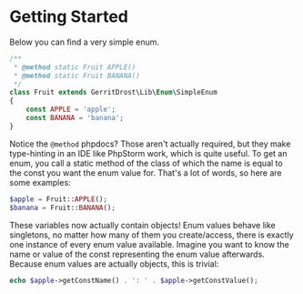 # Getting Started
Below you can find a very simple enum.
```php
/**
 * @method static Fruit APPLE()
 * @method static Fruit BANANA()
 */
class Fruit extends GerritDrost\Lib\Enum\SimpleEnum
{
    const APPLE = 'apple';
    const BANANA = 'banana';
}
```
Notice the `@method` phpdocs? Those aren't actually required, but they make type-hinting in an IDE like PhpStorm work, which is quite useful.
To get an enum, you call a static method of the class of which the name is equal to the const you want the enum value for. That's a lot of words, so here are some examples:
```php
$apple = Fruit::APPLE();
$banana = Fruit::BANANA();
```
These variables now actually contain objects! Enum values behave like singletons, no matter how many of them you create/access, there is exactly one instance of every enum value available.
Imagine you want to know the name or value of the const representing the enum value afterwards. Because enum values are actually objects, this is trivial:
```php
echo $apple->getConstName() . ': ' . $apple->getConstValue();
```